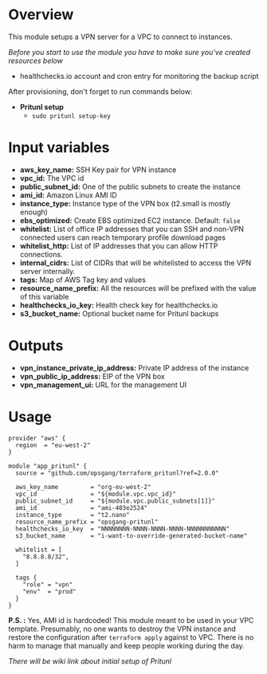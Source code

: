 # Overview
This module setups a VPN server for a VPC to connect to instances.

*Before you start to use the module you have to make sure you've created resources below*

* healthchecks.io account and cron entry for monitoring the backup script

After provisioning, don't forget to run commands below:

* **Pritunl setup**
  * `sudo pritunl setup-key`

# Input variables

* **aws_key_name:** SSH Key pair for VPN instance
* **vpc_id:** The VPC id
* **public_subnet_id:** One of the public subnets to create the instance
* **ami_id:** Amazon Linux AMI ID
* **instance_type:** Instance type of the VPN box (t2.small is mostly enough)
* **ebs_optimized:** Create EBS optimized EC2 instance. Default: `false`
* **whitelist:** List of office IP addresses that you can SSH and non-VPN connected users can reach temporary profile download pages
* **whitelist_http:** List of IP addresses that you can allow HTTP connections.
* **internal_cidrs:** List of CIDRs that will be whitelisted to access the VPN server internally.
* **tags:** Map of AWS Tag key and values
* **resource_name_prefix:** All the resources will be prefixed with the value of this variable
* **healthchecks_io_key:** Health check key for healthchecks.io
* **s3_bucket_name:** Optional bucket name for Pritunl backups

# Outputs
* **vpn_instance_private_ip_address:** Private IP address of the instance
* **vpn_public_ip_address:** EIP of the VPN box
* **vpn_management_ui:** URL for the management UI


# Usage

```
provider "aws" {
  region  = "eu-west-2"
}

module "app_pritunl" {
  source = "github.com/opsgang/terraform_pritunl?ref=2.0.0"

  aws_key_name         = "org-eu-west-2"
  vpc_id               = "${module.vpc.vpc_id}"
  public_subnet_id     = "${module.vpc.public_subnets[1]}"
  ami_id               = "ami-403e2524"
  instance_type        = "t2.nano"
  resource_name_prefix = "opsgang-pritunl"
  healthchecks_io_key  = "NNNNNNNN-NNNN-NNNN-NNNN-NNNNNNNNNNN"
  s3_bucket_name       = "i-want-to-override-generated-bucket-name"

  whitelist = [
    "8.8.8.8/32",
  ]

  tags {
    "role" = "vpn"
    "env"  = "prod"
  }
}
```

**P.S. :** Yes, AMI id is hardcoded! This module meant to be used in your VPC template. Presumably, no one wants to destroy the VPN instance and restore the configuration after `terraform apply` against to VPC. There is no harm to manage that manually and keep people working during the day.

*There will be wiki link about initial setup of Pritunl*
